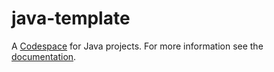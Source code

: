 # java-template

A [Codespace](https://github.com/features/codespaces) for Java projects. For more information see the [documentation](https://docs.github.com/en/codespaces).
